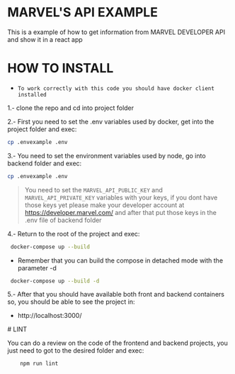 # MARVEL'S API EXAMPLE
This is a example of how to get information from MARVEL DEVELOPER API and show it in a react app

# HOW TO INSTALL
* `To work correctly with this code you should have docker client installed`

1.- clone the repo and cd into project folder

2.- First you need to set the .env variables used by docker, get into the project folder and exec: 

```bash
cp .envexample .env
```

3.- You need to set the environment variables used by node, go into backend folder and exec:
```bash
cp .envexample .env
```

> You need to set the `MARVEL_API_PUBLIC_KEY` and `MARVEL_API_PRIVATE_KEY` variables with your keys, if you dont have those keys yet please make your developer account at https://developer.marvel.com/ and after that put those keys in the .env file of backend folder

4.- Return to the root of the project and exec:
```sh
 docker-compose up --build
```
* Remember that you can build the compose in detached mode with the parameter -d
```sh
 docker-compose up --build -d
```
5.- After that you should have available both front and backend containers so, you should be able to see the project in:

* http://localhost:3000/

# LINT

You can do a review on the code of the frontend and backend projects, you just need to got to the desired folder and exec:

```sh
    npm run lint
```